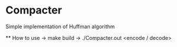 # Compacter
Simple implementation of Huffman algorithm

** How to use
-> make build
-> ./Compacter.out <encode / decode> <file>
